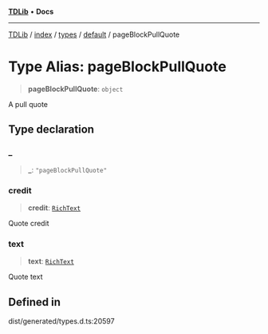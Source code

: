[**TDLib**](../../../../../../README.md) • **Docs**

***

[TDLib](../../../../../../modules.md) / [index](../../../../../README.md) / [types](../../../README.md) / [default](../README.md) / pageBlockPullQuote

# Type Alias: pageBlockPullQuote

> **pageBlockPullQuote**: `object`

A pull quote

## Type declaration

### \_

> **\_**: `"pageBlockPullQuote"`

### credit

> **credit**: [`RichText`](RichText.md)

Quote credit

### text

> **text**: [`RichText`](RichText.md)

Quote text

## Defined in

dist/generated/types.d.ts:20597

